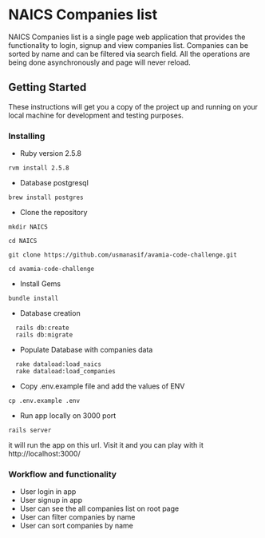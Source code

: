 # NAICS Companies list

NAICS Companies list is a single page web application that provides the functionality to login, signup and view companies list. Companies can be sorted by name and can be filtered via search field. All the operations are being done asynchronously and page will never reload.


## Getting Started

These instructions will get you a copy of the project up and running on your local machine for development and testing purposes.

### Installing


* Ruby version
 2.5.8

 ```
 rvm install 2.5.8
 ```
* Database
postgresql

```
brew install postgres
```


* Clone the repository


```
mkdir NAICS

cd NAICS

git clone https://github.com/usmanasif/avamia-code-challenge.git

cd avamia-code-challenge
```

* Install Gems
```
bundle install
```

* Database creation

```
  rails db:create
  rails db:migrate
```

* Populate Database with companies data
```
  rake dataload:load_naics
  rake dataload:load_companies
```
* Copy .env.example file and add the values of ENV
```
cp .env.example .env
```

* Run app locally on 3000 port

```
rails server
```

it will run the app on this url. Visit it and you can play with it
http://localhost:3000/

### Workflow and functionality

- User login in app
- User signup in app
- User can see the all companies list on root page
- User can filter companies by name
- User can sort companies by name
